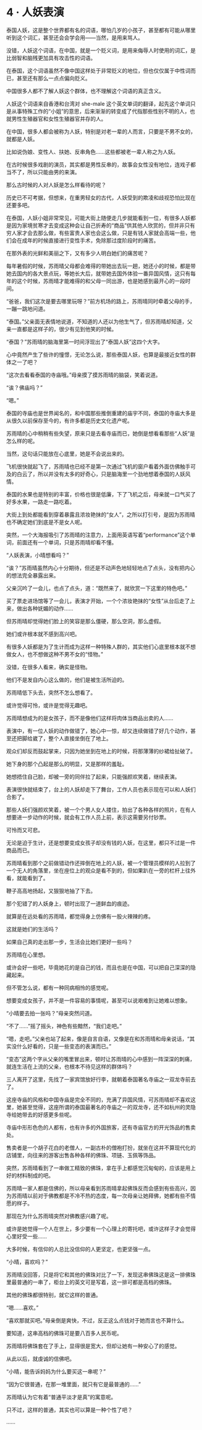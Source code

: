 # 4 · 人妖表演

泰国人妖，这是整个世界都有名的词语，哪怕几岁的小孩子，甚至都有可能从哪里听到这个词汇，甚至还会会学会用——当然，是用来骂人。

没错，人妖这个词语，在中国，就是一个贬义词，是用来侮辱人时使用的词汇，是比弱智和脑残更加具有攻击性的词语。

在泰国，这个词语虽然不像中国这样处于非常贬义的地位，但也仅仅属于中性词而已，甚至还有那么一点点偏向贬义。

中国很多人都不了解人妖这个群体，也不理解这个词语的真正含义。

人妖这个词语来自香港和台湾对 she-male 这个英文单词的翻译，起先这个单词只是从事特殊工作的“小姐”的意思，后来渐渐的转变成了代指那些性别不明的人，也就男性生殖器官和女性生殖器官并存的人。

在中国，很多人都会被称为人妖，特别是对老一辈的人而言，只要是不男不女的，就都是人妖。

比如说伪娘、变性人、扶她、反串角色……这些都被老一辈人称之为人妖。

在古时候很多戏剧的演员，其实都是男性反串的，故事会女性没有地位，连戏子都当不了，所以只能由男的来演。

那么古时候的人对人妖是怎么样看待的呢？

历史已不可考据，但想来，在重男轻女的古代，人妖受到的欺凌和歧视恐怕比现在还要多吧。

在泰国，人妖小姐非常常见，可能大街上随便走几步就能看到一位，有很多人妖都是因为家境贫寒才去变成这种会让自己折寿的“商品”供其他人欣赏的，但并非只有穷人家才会去那么做，有些富贵人家也会这么做，只是有钱人家就会高端一些，他们会在成年的时候直接进行变性手术，免除那过度阶段时的痛苦。

在那外表的光鲜和美丽之下，又有多少人明白她们的痛苦呢？

每年暑假的时候，苏雨晴父母都会难得的带她出去玩一趟，她还小的时候，都是带她去国内的各大景点玩，等她长大后，就带她去国外体验一番异国风情，这只有每年的这个时候，苏雨晴才能难得的和父母一同出游，也是她感到最开心的一段时间。

“爸爸，我们这次是要去哪里玩呀？”前方机场的路上，苏雨晴同时牵着父母的手，一蹦一跳地问道。

“泰国。”父亲面无表情地说道，不知道的人还以为他生气了，但苏雨晴却知道，父亲一直都是这样子的，很少有见到他笑的时候。

“泰国？”苏雨晴的脑海里第一时间浮现出了“泰国人妖”这四个大字。

心中竟然产生了些许的憧憬，无论怎么说，那些泰国人妖，也算是最接近女性的群体之一了吧？

“这次去看看泰国的寺庙哦。”母亲摸了摸苏雨晴的脑袋，笑着说道。

“诶？佛庙吗？”

“嗯。”

泰国的寺庙也是世界闻名的，和中国那些推倒重建的庙宇不同，泰国的寺庙大多是从很久以前保存至今的，有许多都是历史文化遗产呢。

苏雨晴的心中稍稍有些失望，原来只是去看寺庙而已，她倒是想看看那些“人妖”是怎么样的呢。

当然，这句话只能放在心底里，她是不会说出来的。

飞机很快就起飞了，苏雨晴也已经不是第一次通过飞机的窗户看着外面仿佛触手可及的白云了，所以并没有太多的好奇心，只是脑海里一个劲地想着泰国的人妖风情。

泰国的水果也是特别的丰富，价格也很是低廉，下了飞机之后，母亲就一口气买了好多水果，一路走一路吃着。

大街上到处都能看到穿着暴露且浓妆艳抹的“女人”，之所以打引号，是因为苏雨晴也不确定她们到底是不是女人呢。

突然，一个大海报吸引了苏雨晴的注意力，上面用英语写着“performance”这个单词，前面还有一个单词，只是苏雨晴却看不懂。

“人妖表演，小晴想看吗？”

“诶？”苏雨晴虽然内心十分期待，但还是不动声色地轻轻地点了点头，没有把内心的想法完全暴露出来。

父亲沉吟了一会儿，也点了点头，道：“既然来了，就欣赏一下这里的特色吧。”

买了票走进场馆等了一会儿，表演才开始，一个个浓妆艳抹的“女性”从台后走了上来，做出各种妩媚的动作……

但苏雨晴却觉得她们脸上的笑容是那么僵硬，那么空洞，那么虚假。

她们或许根本就不感到高兴吧。

有很多人妖都是为了生计而成为这样一种特殊人群的，其实他们心底里根本就不想做女人，也不想做这种不男不女的“怪物。”

没错，在很多人看来，确实是怪物。

他们不是发自内心这么做的，他们是被生活所迫的。

苏雨晴低下头去，突然不怎么想看了。

或许觉得可怜，或许是觉得无趣吧。

苏雨晴想成为的是女孩子，而不是像他们这样将肉体当商品出卖的人……

表演中，有一位人妖的动作做错了，她心中一惊，却又连续做错了好几个动作，甚至还把脚给崴了，整个人直接坐倒在了地上。

观众们却反而鼓起掌来，只因为她坐到在地上的时候，将那薄薄的纱裙给扯破了。

她下身的那个凸起是那么的明显，又是那样的羞耻。

她想捂住自己脸，却被一旁的同伴拉了起来，只能强颜欢笑着，继续表演。

表演很快就结束了，台上的人妖却走下了舞台，工作人员也表示现在可以和人妖们合影了。

那些人妖们强颜欢笑着，被一个个男人女人搂住，拍出了各种各样的照片，在有人想要进一步动作的时候，就会有工作人员上前，表示这需要另付钞票。

可怜而又可悲。

无论是迫于生计，还是想要变成女孩子却没有钱的人妖，在这里，都只不过是一件商品而已。

苏雨晴看到那个之前做错动作还摔倒在地上的人妖，被一个管理员模样的人拉到了一个无人的角落里，坐在座位上的观众是看不到的，但如果趴在一旁的栏杆上往外看，就能看到了。

鞭子高高地扬起，又狠狠地抽了下去。

那个犯错了的人妖身上，顿时出现了一道鲜血的痕迹。

就算是在远处看的苏雨晴，都觉得身上仿佛有一股火辣辣的疼。

这就是她们的生活吗？

如果自己真的走出那一步，生活会比她们更好一些吗？

苏雨晴在心里想。

或许会好一些吧，毕竟她花的是自己的钱，而且也是在中国，可以把自己深深的隐藏起来。

但不管怎么说，都有一种同病相怜的感觉呢。

想要变成女孩子，并不是一件容易的事情呢，甚至可以说艰难到让她难以想象。

“小晴要去拍一张吗？”母亲突然问道。

“不了……”摇了摇头，神色有些黯然，“我们走吧。”

“嗯，走吧。”父亲也站了起来，像是自言自语，又像是在和苏雨晴和母亲说话，“其实没什么好看的，只是一些变态的表演而已。”

“变态”这两个字从父亲的嘴里冒出来，顿时让苏雨晴的心中感到一阵深深的刺痛，就连生活在上流的父亲，也根本不待见这样的群体吗？

三人离开了这里，先找了一家宾馆放好行李，就朝着泰国著名寺庙之一双龙寺前去了。

这座寺庙的风格和中国寺庙是完全不同的，充满了异国风情，可苏雨晴却不喜欢这里，她甚至觉得，这座所谓的泰国最著名的寺庙之一的双龙寺，还不如杭州的灵隐寺给她带去的好感更多些呢。

寺庙中形形色色的人都有，也有许多的外国旅客，还有寺庙官方的开光饰品的售卖处。

售卖者是一个胡子花白的老僧人，一副古朴的僧袍打扮，就坐在这并不算现代化的店铺里，向往来的游客出售各种各样的佛珠、项链、玉佩等饰品。

突然，苏雨晴看到了一串做工精致的佛珠，拿在手上都感觉沉甸甸的，应该是用上好的材料制成的吧。

苏雨晴一家人都是信佛的，所以母亲看到苏雨晴拿起佛珠反而会感到有些高兴，因为苏雨晴以前对于佛教都是不冷不热的态度，每一次母亲让她拜佛，她都有些不情愿的样子。

那现在为什么苏雨晴突然对佛教感兴趣了呢。

或许是她觉得一个人在世上，多少要有一个心理上的寄托吧，或许这样子才会觉得心里好受一些……

大多时候，有信仰的人总比没信仰的人更坚定，也更坚强一点。

“小晴，喜欢吗？”

苏雨晴没回答，只是将它和其他的佛珠对比了一下，发现这串佛珠这是这一排佛珠里最普通的一串了，柜台上的英文可是写着，这一排可都是高档的佛珠。

其他的佛珠都很特别，就它这样的普通。

“嗯……喜欢。”

“喜欢那就买吧。”母亲倒是爽快，不过，反正这么点钱对于她而言也不算什么。

要知道，这串高档的佛珠可是要八百多人民币呢。

苏雨晴将佛珠套在了手上，显得很是宽大，但却让她有一种安心了的感觉。

从此以后，就虔诚的信佛吧。

“小晴，能告诉妈妈为什么要买这一串呢？”

“因为它很普通，在那一堆里面，就只有它是最普通的……”

苏雨晴认为它有着“普通平淡才是真”的寓意呢。

只不过，这样的普通，其实也可以算是一种个性了吧？

……
